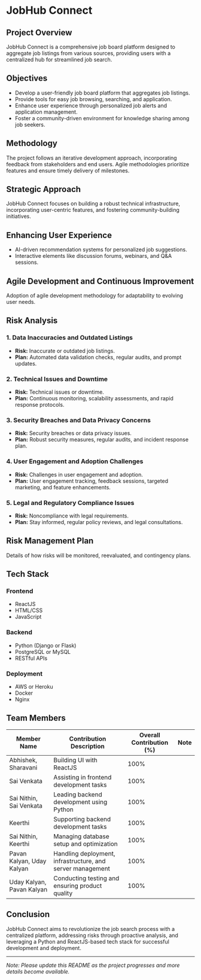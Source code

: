 # JobHub Connect

## Project Overview

JobHub Connect is a comprehensive job board platform designed to aggregate job listings from various sources, providing users with a centralized hub for streamlined job search.

## Objectives

- Develop a user-friendly job board platform that aggregates job listings.
- Provide tools for easy job browsing, searching, and application.
- Enhance user experience through personalized job alerts and application management.
- Foster a community-driven environment for knowledge sharing among job seekers.

## Methodology

The project follows an iterative development approach, incorporating feedback from stakeholders and end users. Agile methodologies prioritize features and ensure timely delivery of milestones.

## Strategic Approach

JobHub Connect focuses on building a robust technical infrastructure, incorporating user-centric features, and fostering community-building initiatives.

## Enhancing User Experience

- AI-driven recommendation systems for personalized job suggestions.
- Interactive elements like discussion forums, webinars, and Q&A sessions.

## Agile Development and Continuous Improvement

Adoption of agile development methodology for adaptability to evolving user needs.

## Risk Analysis

### 1. Data Inaccuracies and Outdated Listings

- **Risk:** Inaccurate or outdated job listings.
- **Plan:** Automated data validation checks, regular audits, and prompt updates.

### 2. Technical Issues and Downtime

- **Risk:** Technical issues or downtime.
- **Plan:** Continuous monitoring, scalability assessments, and rapid response protocols.

### 3. Security Breaches and Data Privacy Concerns

- **Risk:** Security breaches or data privacy issues.
- **Plan:** Robust security measures, regular audits, and incident response plan.

### 4. User Engagement and Adoption Challenges

- **Risk:** Challenges in user engagement and adoption.
- **Plan:** User engagement tracking, feedback sessions, targeted marketing, and feature enhancements.

### 5. Legal and Regulatory Compliance Issues

- **Risk:** Noncompliance with legal requirements.
- **Plan:** Stay informed, regular policy reviews, and legal consultations.

## Risk Management Plan

Details of how risks will be monitored, reevaluated, and contingency plans.

## Tech Stack

### Frontend

- ReactJS
- HTML/CSS
- JavaScript

### Backend

- Python (Django or Flask)
- PostgreSQL or MySQL
- RESTful APIs

### Deployment

- AWS or Heroku
- Docker
- Nginx

## Team Members

| Member Name             | Contribution Description                    | Overall Contribution (%) | Note                    |
|-------------------------|--------------------------------------------|---------------------------|-------------------------|
| Abhishek, Sharavani     | Building UI with ReactJS                    | 100%                      |                         |
| Sai Venkata              | Assisting in frontend development tasks     | 100%                      |                         |
| Sai Nithin, Sai Venkata | Leading backend development using Python    | 100%                      |                         |
| Keerthi                 | Supporting backend development tasks        | 100%                      |                         |
| Sai Nithin, Keerthi     | Managing database setup and optimization    | 100%                      |                         |
| Pavan Kalyan, Uday Kalyan| Handling deployment, infrastructure, and server management | 100% |                    |
| Uday Kalyan, Pavan Kalyan| Conducting testing and ensuring product quality | 100%                 |                         |

## Conclusion

JobHub Connect aims to revolutionize the job search process with a centralized platform, addressing risks through proactive analysis, and leveraging a Python and ReactJS-based tech stack for successful development and deployment.

---

*Note: Please update this README as the project progresses and more details become available.*